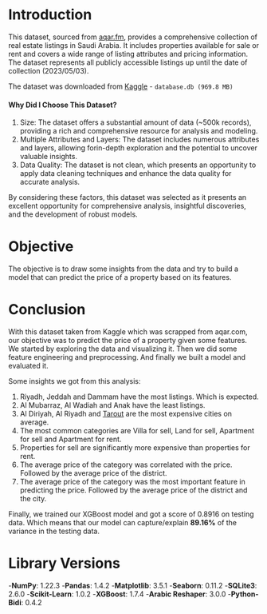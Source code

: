 # Introduction

This dataset, sourced from [aqar.fm](https://sa.aqar.fm/), provides a comprehensive collection of real estate listings in Saudi Arabia. It includes properties available for sale or rent and covers a wide range of listing attributes and pricing information. The dataset represents all publicly accessible listings up until the date of collection (2023/05/03).

The dataset was downloaded from [Kaggle](https://www.kaggle.com/datasets/mohdph/saudi-arabia-real-estate-dataset) - `database.db (969.8 MB)`

#### Why Did I Choose This Dataset?

1. Size: The dataset offers a substantial amount of data (~500k records), providing a rich and comprehensive resource for analysis and modeling.
2. Multiple Attributes and Layers: The dataset includes numerous attributes and layers, allowing forin-depth exploration and the potential to uncover valuable insights.
3. Data Quality: The dataset is not clean, which presents an opportunity to apply data cleaning techniques and enhance the data quality for accurate analysis.

By considering these factors, this dataset was selected as it presents an excellent opportunity for comprehensive analysis, insightful discoveries, and the development of robust models.

# Objective

The objective is to draw some insights from the data and try to build a model that can predict the price of a property based on its features.

# Conclusion

With this dataset taken from Kaggle which was scrapped from aqar.com, our objective was to predict the price of a property given some features. We started by exploring the data and visualizing it. Then we did some feature engineering and preprocessing. And finally we built a model and evaluated it.

Some insights we got from this analysis:

1. Riyadh, Jeddah and Dammam have the most listings. Which is expected.
2. Al Mubarraz, Al Wadiah and Anak have the least listings.
3. Al Diriyah, Al Riyadh and [Tarout](https://ar.wikipedia.org/wiki/%D8%AA%D8%A7%D8%B1%D9%88%D8%AA_(%D8%AC%D8%B2%D9%8A%D8%B1%D8%A9)) are the most expensive cities on average.
4. The most common categories are Villa for sell, Land for sell, Apartment for sell and Apartment for rent.
5. Properties for sell are significantly more expensive than properties for rent.
6. The average price of the category was correlated with the price. Followed by the average price of the district.
7. The average price of the category was the most important feature in predicting the price. Followed by the average price of the district and the city.

Finally, we trained our XGBoost model and got a score of 0.8916 on testing data. Which means that our model can capture/explain **89.16%** of the variance in the testing data.

# Library Versions

-**NumPy**: 1.22.3
-**Pandas**: 1.4.2
-**Matplotlib**: 3.5.1
-**Seaborn**: 0.11.2
-**SQLite3**: 2.6.0
-**Scikit-Learn**: 1.0.2
-**XGBoost**: 1.7.4
-**Arabic Reshaper**: 3.0.0
-**Python-Bidi**: 0.4.2
